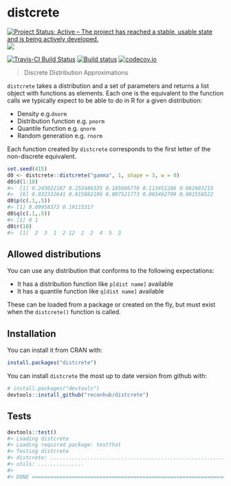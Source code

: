 
<!-- README.md is generated from README.Rmd. Please edit that file -->
distcrete
=========

[![Project Status: Active – The project has reached a stable, usable state and is being actively developed.](http://www.repostatus.org/badges/latest/active.svg)](http://www.repostatus.org/#active) [![](http://cranlogs.r-pkg.org/badges/distcrete)](http://cran.rstudio.com/packages=distcrete)

[![Travis-CI Build Status](https://travis-ci.org/reconhub/distcrete.svg?branch=master)](https://travis-ci.org/reconhub/distcrete) [![Build status](https://ci.appveyor.com/api/projects/status/uy5out71p9qkh93i/branch/master?svg=true)](https://ci.appveyor.com/project/thibautjombart/distcrete/branch/master) [![codecov.io](https://codecov.io/github/reconhub/distcrete/coverage.svg?branch=master)](https://codecov.io/github/reconhub/distcrete?branch=master)

> Discrete Distribution Approximations

`distcrete` takes a distribution and a set of parameters and returns a list object with functions as elements. Each one is the equivalent to the function calls we typically expect to be able to do in R for a given distribution:

-   Density e.g.`dnorm`
-   Distribution function e.g. `pnorm`
-   Quantile function e.g. `qnorm`
-   Random generation e.g. `rnorm`

Each function created by `distcrete` corresponds to the first letter of the non-discrete equivalent.

``` r
set.seed(415)
d0 <- distcrete::distcrete("gamma", 1, shape = 3, w = 0)
d0$d(1:10)
#>  [1] 0.243022187 0.253486335 0.185086776 0.113451286 0.062683215
#>  [6] 0.032332641 0.015882196 0.007521773 0.003462799 0.001558522
d0$p(c(.1,.5))
#> [1] 0.09958372 0.19115317
d0$q(c(.1,.5))
#> [1] 0 1
d0$r(10)
#>  [1]  2  3  1  2 12  2  2  4  5  3
```

Allowed distributions
---------------------

You can use any distribution that conforms to the following expectations:

-   It has a distribution function like `p[dist name]` available
-   It has a quantile function like `q[dist name]` available

These can be loaded from a package or created on the fly, but must exist when the `distcrete()` function is called.

Installation
------------

You can install it from CRAN with:

``` r
install.packages("distcrete")
```

You can install `distcrete` the most up to date version from github with:

``` r
# install.packages("devtools")
devtools::install_github("reconhub/distcrete")
```

Tests
-----

``` r
devtools::test()
#> Loading distcrete
#> Loading required package: testthat
#> Testing distcrete
#> distcrete: .....................................................................................................................................
#> utils: ...............
#> 
#> DONE ======================================================================
```
